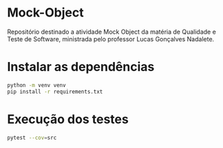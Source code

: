 # Mock-Object
Repositório destinado a atividade Mock Object da matéria de Qualidade e Teste de Software, ministrada pelo professor Lucas Gonçalves Nadalete.

# Instalar as dependências
```sh
python -m venv venv
pip install -r requirements.txt
```


# Execução dos testes
```sh
pytest --cov=src 
```